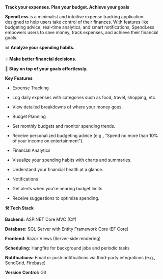 **Track your expenses. Plan your budget. Achieve your goals**



**SpendLess** is a minimalist and intuitive expense tracking application designed to help users take control of their finances. With features like budgeting advice, real-time analytics, and smart notifications, SpendLess empowers users to save money, track expenses, and achieve their financial goals.



📊 **Analyze your spending habits.**

💡 **Make better financial decisions.**

🎯 **Stay on top of your goals effortlessly.**

**Key Features**

- Expense Tracking

- Log daily expenses with categories such as food, travel, shopping, etc.

- View detailed breakdowns of where your money goes.

- Budget Planning

- Set monthly budgets and monitor spending trends.

- Receive personalized budgeting advice (e.g., "Spend no more than 10% of your income on entertainment").

- Financial Analytics

- Visualize your spending habits with charts and summaries.

- Understand your financial health at a glance.

- Notifications

- Get alerts when you're nearing budget limits.

- Receive suggestions to optimize spending.

 **🛠️ Tech Stack**
 
**Backend:** 
ASP.NET Core MVC (C#)

**Database:** 
SQL Server with Entity Framework Core (EF Core)

**Frontend:** 
Razor Views (Server-side rendering)

**Scheduling:** 
Hangfire for background jobs and periodic tasks

**Notifications:** 
Email or push notifications via third-party integrations (e.g., SendGrid, Firebase)

**Version Control:** 
Git

